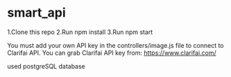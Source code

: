 # smart_api

1.Clone this repo
2.Run npm install
3.Run npm start

You must add your own API key in the controllers/image.js file to connect to Clarifai API.
You can grab Clarifai API key from: https://www.clarifai.com/

 used postgreSQL database
